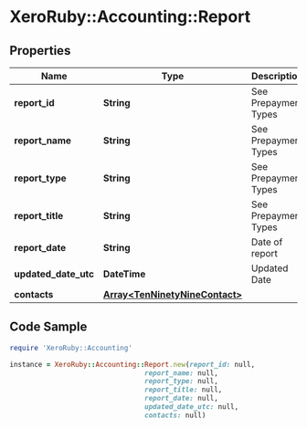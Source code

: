 # XeroRuby::Accounting::Report

## Properties

Name | Type | Description | Notes
------------ | ------------- | ------------- | -------------
**report_id** | **String** | See Prepayment Types | [optional] 
**report_name** | **String** | See Prepayment Types | [optional] 
**report_type** | **String** | See Prepayment Types | [optional] 
**report_title** | **String** | See Prepayment Types | [optional] 
**report_date** | **String** | Date of report | [optional] 
**updated_date_utc** | **DateTime** | Updated Date | [optional] 
**contacts** | [**Array&lt;TenNinetyNineContact&gt;**](TenNinetyNineContact.md) |  | [optional] 

## Code Sample

```ruby
require 'XeroRuby::Accounting'

instance = XeroRuby::Accounting::Report.new(report_id: null,
                                 report_name: null,
                                 report_type: null,
                                 report_title: null,
                                 report_date: null,
                                 updated_date_utc: null,
                                 contacts: null)
```


